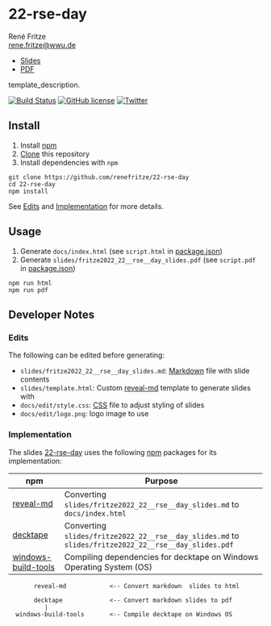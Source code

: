 # 22-rse-day

René Fritze  
rene.fritze@wwu.de  

* [Slides](https://renefritze.github.io/22-rse-day)
* [PDF](https://github.com/renefritze/22-rse-day/blob/master/slides/fritze2022_22__rse__day_slides.pdf)

template_description.

[![Build Status](https://travis-ci.org/renefritze/22-rse-day.svg?branch=master)](https://travis-ci.org/renefritze/22-rse-day)
[![GitHub license](https://img.shields.io/github/license/renefritze/22-rse-day.svg)](https://github.com/renefritze/22-rse-day/blob/master/LICENSE)
[![Twitter](https://img.shields.io/twitter/url/https/github.com/renefritze/22-rse-day.svg?style=social)](https://twitter.com/intent/tweet?text=template_description:%20https%3A%2F%2Fgithub.com%2Frenefritze%2F22-rse-day%20%23revealjs%20%23slides)

## Install

1. Install [npm](https://www.npmjs.com/)
2. [Clone](https://git-scm.com/docs/git-clone) this repository
3. Install dependencies with `npm`

```
git clone https://github.com/renefritze/22-rse-day
cd 22-rse-day
npm install
```

See [Edits](#edits) and [Implementation](#implementation) for more details.

## Usage

1. Generate `docs/index.html` (see `script.html` in [package.json](https://github.com/renefritze/22-rse-day/blob/master/package.json))
2. Generate `slides/fritze2022_22__rse__day_slides.pdf` (see `script.pdf` in [package.json](https://github.com/renefritze/22-rse-day/blob/master/package.json))

```
npm run html
npm run pdf
```

## Developer Notes

### Edits

The following can be edited before generating:

* `slides/fritze2022_22__rse__day_slides.md`: [Markdown](https://daringfireball.net/projects/markdown/) file with slide contents
* `slides/template.html`: Custom [reveal-md](https://github.com/webpro/reveal-md) template to generate slides with
* `docs/edit/style.css`: [CSS](https://developer.mozilla.org/en-US/docs/Web/CSS) file to adjust styling of slides
* `docs/edit/logo.png`: logo image to use

### Implementation


The slides [22-rse-day](https://github.com/renefritze/22-rse-day) uses the following [npm](https://www.npmjs.com/) packages for its implementation:

npm | Purpose
--- | ---
[reveal-md](https://www.npmjs.com/package/reveal-md) | Converting `slides/fritze2022_22__rse__day_slides.md` to `docs/index.html`
[decktape](https://www.npmjs.com/package/decktape) | Converting `slides/fritze2022_22__rse__day_slides.md` to `slides/fritze2022_22__rse__day_slides.pdf`
[windows-build-tools](https://www.npmjs.com/package/windows-build-tools) | Compiling dependencies for decktape on Windows Operating System (OS)

```
       reveal-md            <-- Convert markdown  slides to html

       decktape             <-- Convert markdown slides to pdf
          |
  windows-build-tools       <-- Compile decktape on Windows OS
```
